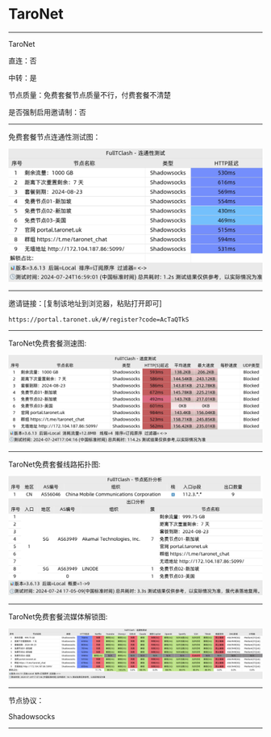 # TaroNet

-------------------------

TaroNet

直连：否

中转：是

节点质量：免费套餐节点质量不行，付费套餐不清楚

是否强制启用邀请制：否

-------------------------

免费套餐节点连通性测试图：

![image](/img/21.png)

-------------------------

邀请链接：[复制该地址到浏览器，粘贴打开即可]

    https://portal.taronet.uk/#/register?code=AcTaQTkS

-------------------------

TaroNet免费套餐测速图:

![image](/img/22.png)

-------------------------

TaroNet免费套餐线路拓扑图:

![image](/img/23.png)

-------------------------

TaroNet免费套餐流媒体解锁图:

![image](/img/24.png)

-------------------------

节点协议：

Shadowsocks

-------------------------
